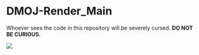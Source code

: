 # DMOJ-Render_Main

Whoever sees the code in this repository will be severely cursed. **DO NOT BE CURIOUS.**

![](Render_Main/DMOJ%20logo.png)


